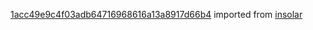 [1acc49e9c4f03adb64716968616a13a8917d66b4](https://github.com/insolar/insolar/commit/1acc49e9c4f03adb64716968616a13a8917d66b4) imported from [insolar](https://github.com/insolar/insolar)
